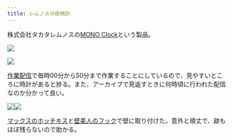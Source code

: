 ```yaml
---
title: レムノスの掛時計
---
```

株式会社タカタレムノスの[MONO Clock](https://www.amazon.co.jp/dp/B004UIT8BK)という製品。

![](https://lh6.googleusercontent.com/XM8hfq71o2ivAtO3aIQtNJH9x0R4CdIz4a0QkJ2C3vsKAL_hwTS-1iJOAVG1qF-FQE9elOgvJ75uw6bh6z0doYEi-YI_ReAYURMFg_hYhZSi651d8yldvsRyNmdd4fJzmX-dpCDVUV7vcDi-AKBujpShT5DKbXbNsgVv7ODH1mxAHaYWvgeZtRQj)

![](https://lh5.googleusercontent.com/n8osFM8Sx3fy0Z7sK-DuWq-HTM5wAH7gYrwPHyOAlFxKULAGjskUGed3iLBMRU32tC581qslgRVzSWDdmPvFtzuhpgV9O_bZcYeSzSby0SXxQ_9smGn-CdJJlICoXm4gINN_yzmTfQUxUk41oM75vSs82yKqPB51kqMyD43fScGtjBsPpluRGp27)

[作業配信](https://www.youtube.com/channel/UC5s-KpSDGzxWPWNv94PnJHw)で毎時00分から50分まで作業することにしているので、見やすいところに時計があると捗る。また、アーカイブで見返すときに何時頃に行われた配信なのか分かって良い。

![](https://lh3.googleusercontent.com/jzLeQoJX5F27AIbCNliy0rt0Z9aqGVVCI8fLhNJ7CtT6vrLQx24CWwHe_NMQ49f97IPcdc-cZbriPZ8UO6DAZsIFU-rAppFO1MsjORE0zq-YqUPh22TYUYuOK9deMYntMffi3xJxO_Wn55-nFRi8njzz5o_WM-3f0SW84VGkDfFlXtsCLvYB78uN)![](https://lh6.googleusercontent.com/fxhD7wHaOY2JmF3Mm68BsHE2s8z1HQsJYRwC0lYd1nd9HqlGMon9OHYlDJXqDG5Meg1lPWxFbwhDq9F8rAOhI9SPm9Wkwd5hd3y1aVv_SbpMeHccQQNMGchZO7pakIA8iBPBMAfZi0THDOkPSXfd6-yPdPKLI22QV0QmE0ezRrBXp5yP990RpILe)

[マックスのホッチキス](https://www.amazon.co.jp/dp/B000O9WRWG)と[壁美人のフック](https://www.amazon.co.jp/dp/B00CU78TDG)で壁に取り付けた。意外と頑丈で、跡もほぼ残らないので助かる。
